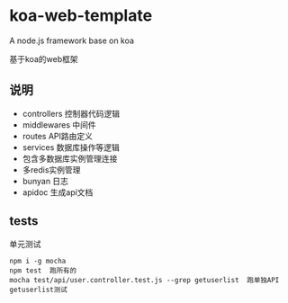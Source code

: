 # koa-web-template
A node.js framework base on koa

基于koa的web框架

## 说明

- controllers 控制器代码逻辑
- middlewares 中间件
- routes  API路由定义
- services 数据库操作等逻辑
- 包含多数据库实例管理连接
- 多redis实例管理
- bunyan 日志
- apidoc 生成api文档
 

 ## tests

 单元测试
 ```
 npm i -g mocha
 npm test  跑所有的
 mocha test/api/user.controller.test.js --grep getuserlist  跑单独API getuserlist测试

 ```
